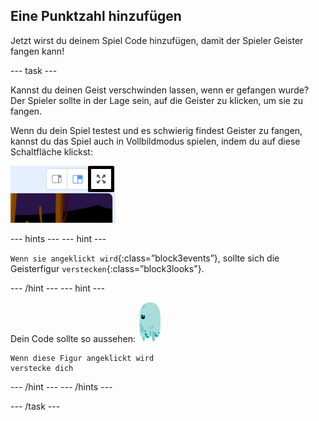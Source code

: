 ## Eine Punktzahl hinzufügen

Jetzt wirst du deinem Spiel Code hinzufügen, damit der Spieler Geister fangen kann!

\--- task \---

Kannst du deinen Geist verschwinden lassen, wenn er gefangen wurde? Der Spieler sollte in der Lage sein, auf die Geister zu klicken, um sie zu fangen.

Wenn du dein Spiel testest und es schwierig findest Geister zu fangen, kannst du das Spiel auch in Vollbildmodus spielen, indem du auf diese Schaltfläche klickst:

![screenshot](images/ghost-fullscreen-annotated.png)

\--- hints \--- \--- hint \---

`Wenn sie angeklickt wird`{:class=”block3events”}, sollte sich die Geisterfigur `verstecken`{:class=”block3looks"}.

\--- /hint \--- \--- hint \---

Dein Code sollte so aussehen: ![Geist-Figur](images/ghost-sprite.png)

```blocks3
Wenn diese Figur angeklickt wird
verstecke dich
```

\--- /hint \--- \--- /hints \---

\--- /task \---